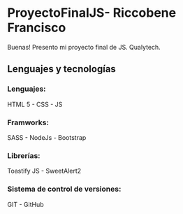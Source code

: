 # **ProyectoFinalJS- Riccobene Francisco**

Buenas! Presento mi proyecto final de JS. Qualytech.

## Lenguajes y tecnologías

### Lenguajes:

HTML 5 - CSS - JS

### Framworks:

SASS - NodeJs - Bootstrap

### Librerías:

Toastify JS - SweetAlert2

### Sistema de control de versiones:

GIT - GitHub
